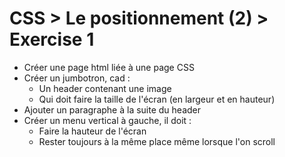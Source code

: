 # CSS > Le positionnement (2) > Exercise 1

  * Créer une page html liée à une page CSS
  * Créer un jumbotron, cad :
    * Un header contenant une image
    * Qui doit faire la taille de l'écran (en largeur et en hauteur)
  * Ajouter un paragraphe à la suite du header
  * Créer un menu vertical à gauche, il doit :
    * Faire la hauteur de l'écran
    * Rester toujours à la même place même lorsque l'on scroll
